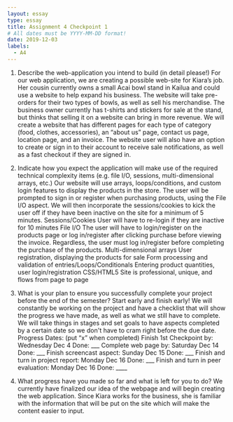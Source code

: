 ```yaml
---
layout: essay
type: essay
title: Assignment 4 Checkpoint 1
# All dates must be YYYY-MM-DD format!
date: 2019-12-03
labels:
  - A4
--- 
```

1. Describe the web-application you intend to build (in detail please!)
For our web application, we are creating a possible web-site for Kiara’s job. Her cousin currently owns a small Acai bowl stand in Kailua and could use a website to help expand his business. The website will take pre-orders for their two types of bowls, as well as sell his merchandise. The business owner currently has t-shirts and stickers for sale at the stand, but thinks that selling it on a website can bring in more revenue. We will create a website that has different pages for each type of category (food, clothes, accessories), an “about us” page, contact us page, location page, and an invoice. The website user will also have an option to create or sign in to their account to receive sale notifications, as well as a fast checkout if they are signed in. 

2. Indicate how you expect the application will make use of the required technical complexity items (e.g. file I/O, sessions, multi-dimensional arrays, etc.)
Our website will use arrays, loops/conditions, and custom login features to display the products in the store. The user will be prompted to sign in or register when purchasing products, using the File I/O aspect. We will then incorporate the sessions/cookies to kick the user off if they have been inactive on the site for a minimum of 5 minutes. 
Sessions/Cookies
User will have to re-login if they are inactive for 10 minutes
File I/O
The user will have to login/register on the products page or log in/register after clicking purchase before viewing the invoice.  Regardless, the user must log in/register before completing the purchase of the products.
Multi-dimensional arrays
User registration, displaying the products for sale
Form processing and validation of entries/Loops/Conditionals
Entering product quantities, user login/registration
CSS/HTML5
Site is professional, unique, and flows from page to page 
3. What is your plan to ensure you successfully complete your project before the end of the semester?
Start early and finish early! We will constantly be working on the project and have a checklist that will show the progress we have made, as well as what we still have to complete. We will take things in stages and set goals to have aspects completed by a certain date so we don't have to cram right before the due date. 
	Progress Dates: (put “x” when completed)
Finish 1st  Checkpoint by: Wednesday Dec 4 Done: ___
Complete web page by: Saturday Dec 14 Done: ___
Finish screencast aspect: Sunday Dec 15 Done: ___ 
Finish and turn in project report: Monday Dec 16 Done: ___
Finish and turn in peer evaluation: Monday Dec 16 Done: ____
 
4. What progress have you made so far and what is left for you to do?
We currently have finalized our idea of the webpage and will begin creating the web application. Since Kiara works for the business, she is familiar with the information that will be put on the site which will make the content easier to input. 
 
